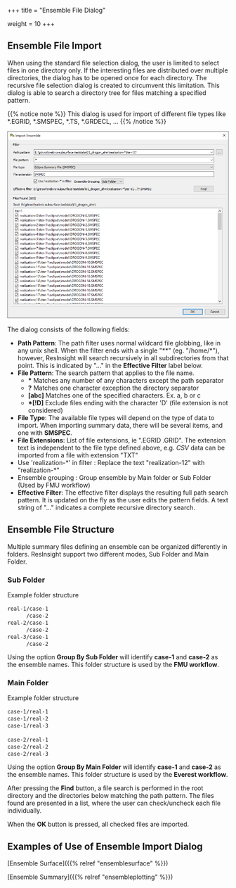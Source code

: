 +++
title = "Ensemble File Dialog"

weight = 10
+++
 
## Ensemble File Import
When using the standard file selection dialog, the user is limited to select files in one directory only. If the interesting files are distributed over multiple directories, the dialog has to be opened once for each directory. The recursive file selection dialog is created to circumvent this limitation. This dialog is able to search a directory tree for files matching a specified pattern.


{{% notice note %}}
This dialog is used for import of different file types like *.EGRID, *.SMSPEC, *.TS, *.GRDECL, ...
{{% /notice %}}

![](/images/plot-window/RecursiveImportDialog2.png)

The dialog consists of the following fields:

- **Path Pattern**: The path filter uses normal wildcard file globbing, like in any unix shell. When the filter ends with a single "**" (eg. "/home/*"), however, ResInsight will search recursively in all subdirectories from that point. This is indicated by "..." in the **Effective Filter** label below.
- **File Pattern**: The search pattern that applies to the file name.
  - **\*** Matches any number of any characters except the path separator
  - **?** Matches one character exception the directory separator
  - **[abc]** Matches one of the specified characters. Ex. a, b or c
  - **\*[!D]** Exclude files ending with the character 'D' (file extension is not considered)
- **File Type**: The available file types will depend on the type of data to import. When importing summary data, there will be several items, and one with **SMSPEC**. 
- **File Extensions**: List of file extensions, ie ".EGRID .GRID". The extension text is independent to the file type defined above, e.g. _CSV_ data can be imported from a file with extension "TXT"
- Use 'realization-*' in filter : Replace the text "realization-12" with "realization-\*"
- Ensemble grouping : Group ensemble by Main folder or Sub Folder (Used by FMU workflow)
- **Effective Filter**: The effective filter displays the resulting full path search pattern. It is updated on the fly as the user edits the pattern fields. A text string of "..." indicates a complete recursive directory search.

## Ensemble File Structure
Multiple summary files defining an ensemble can be organized differently in folders. ResInsight support two different modes, Sub Folder and Main Folder.

### Sub Folder

Example folder structure 

    real-1/case-1
          /case-2
    real-2/case-1
          /case-2
    real-3/case-1
          /case-2

Using the option **Group By Sub Folder** will identify **case-1** and **case-2** as the ensemble names. This folder structure is used by the **FMU workflow**.

### Main Folder

Example folder structure

    case-1/real-1
    case-1/real-2
    case-1/real-3

    case-2/real-1
    case-2/real-2
    case-2/real-3

Using the option **Group By Main Folder** will identify **case-1** and **case-2** as the ensemble names. This folder structure is used by the **Everest workflow**.

After pressing the **Find** button, a file search is performed in the root directory and the directories below matching the path pattern. The files found are presented in a list, where the user can check/uncheck each file individually.

When the **OK** button is pressed, all checked files are imported.


## Examples of Use of Ensemble Import Dialog

[Ensemble Surface]({{% relref "ensemblesurface" %}})

[Ensemble Summary]({{% relref "ensembleplotting" %}})
